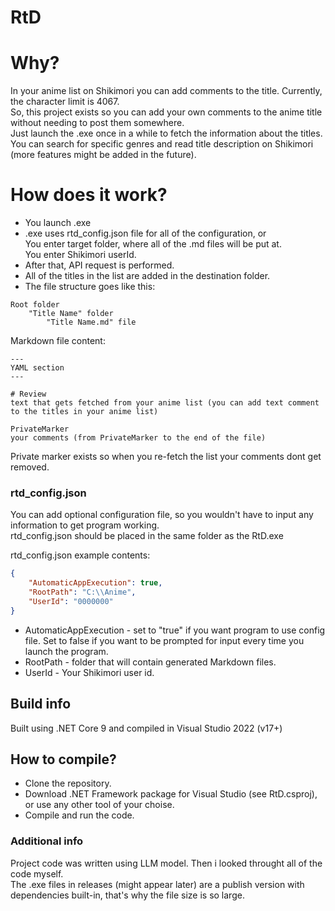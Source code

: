 # RtD

# Why?

In your anime list on Shikimori you can add comments to the title. Currently, the character limit is 4067.  
So, this project exists so you can add your own comments to the anime title without needing to post them somewhere.  
Just launch the .exe once in a while to fetch the information about the titles. You can search for specific genres and read title description on Shikimori (more features might be added in the future).

# How does it work?

- You launch .exe
- .exe uses rtd_config.json file for all of the configuration, or  
You enter target folder, where all of the .md files will be put at.  
You enter Shikimori userId.  
- After that, API request is performed.
- All of the titles in the list are added in the destination folder.
- The file structure goes like this:
```
Root folder
    "Title Name" folder
        "Title Name.md" file
```

Markdown file content:
```
---
YAML section
---

# Review
text that gets fetched from your anime list (you can add text comment to the titles in your anime list)

PrivateMarker
your comments (from PrivateMarker to the end of the file)
```
Private marker exists so when you re-fetch the list your comments dont get removed.

### rtd_config.json

You can add optional configuration file, so you wouldn't have to input any information to get program working.  
rtd_config.json should be placed in the same folder as the RtD.exe  

rtd_config.json example contents:
```json
{
    "AutomaticAppExecution": true,
    "RootPath": "C:\\Anime",
    "UserId": "0000000"
}
```

- AutomaticAppExecution - set to "true" if you want program to use config file. Set to false if you want to be prompted for input every time you launch the program.
- RootPath - folder that will contain generated Markdown files.
- UserId - Your Shikimori user id.

## Build info

Built using .NET Core 9 and compiled in Visual Studio 2022 (v17+)

## How to compile?

- Clone the repository.
- Download .NET Framework package for Visual Studio (see RtD.csproj), or use any other tool of your choise.
- Compile and run the code.

### Additional info

Project code was written using LLM model. Then i looked throught all of the code myself.  
The .exe files in releases (might appear later) are a publish version with dependencies built-in, that's why the file size is so large.
